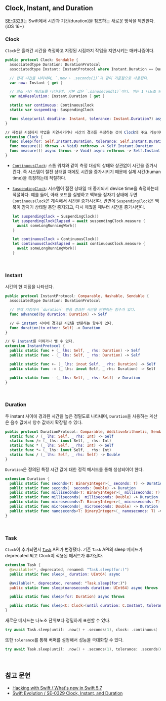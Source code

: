 ## Clock, Instant, and Duration

[SE-0329](https://github.com/apple/swift-evolution/blob/main/proposals/0329-clock-instant-duration.md)는 Swift에서 시간과 기간(duration)을 참조하는 새로운 방식을 제안한다.(iOS 16+)

### Clock

`Clock`은 흘러간 시간을 측정하고 지정된 시점까지 작업을 지연시키는 매커니즘이다.

```swift
public protocol Clock: Sendable {
  associatedtype Duration: DurationProtocol
  associatedtype Instant: InstantProtocol where Instant.Duration == Duration

  // 현재 시간을 나타내며, `.now + .seconds(1)`과 같이 기준점으로 사용된다.
  var now: Instant { get }

  // 최소 시간 해상도를 나타내며, 기본 값은 `.nanosecond(1)`이다. 이는 1 나노초 단위로 시간 경과를 측정한다는 의미이다.
  var minResolution: Instant.Duration { get }

  static var continuous: ContinuousClock
  static var suspending: SuspendingClock

  func sleep(until deadline: Instant, tolerance: Instant.Duration?) async throws
}

// 지정된 시점까지 작업을 지연시키거나 시간의 경과를 측정하는 것이 Clock의 주요 기능이다.
extension Clock {
  func sleep(for: Self.Instant.Duration, tolerance: Self.Instant.Duration?) async throws
  func measure(() throws -> Void) rethrows -> Self.Instant.Duration
  func measure(() async throws -> Void) async rethrows -> Self.Instant.Duration
}
```

- [`ContinuousClock`](https://developer.apple.com/documentation/swift/continuousclock): 스톱 워치와 같이 측정 대상의 상태와 상관없이 시간을 증가시킨다. 즉 시스템이 절전 상태일 때에도 시간을 증가시키기 때문에 실제 시간(human time)을 측정하는데 적절하다.
- [`SuspendingClock`](https://developer.apple.com/documentation/swift/suspendingclock): 시스템이 절전 상태일 때 중지되서 device time을 측정하는데 적절하다. 예를 들어, 아래 코드를 실행하고 맥북을 잠자기 상태에 두면 `ContinuousClock`은 계속해서 시간을 증가시킨다. 반면에 `SuspendingClock`은 맥북이 잠자기 상태일 동안 중지되고, 다시 깨웠을 때부터 시간을 증가시킨다.

  ```swift
  let suspendingClock = SuspendingClock()
  let suspendingClockElapsed = await suspendingClock.measure {
    await someLongRunningWork()
  }

  let continuousClock = ContinuousClock()
  let continuousClockElapsed = await continuousClock.measure {
    await someLongRunningWork()
  }
  ```

&nbsp;
### Instant

시간의 한 지점을 나타낸다.

```swift
public protocol InstantProtocol: Comparable, Hashable, Sendable {
  associatedtype Duration: DurationProtocol

  // 현재 지점에서 `duration` 만큼 경과한 시간을 반환하는 함수가 있다.
  func advanced(by duration: Duration) -> Self

  // 두 instant 사이에 경과된 시간을 반환하는 함수가 있다.
  func duration(to other: Self) -> Duration
}

// 두 instant를 더하거나 뺄 수 있다.
extension InstantProtocol {
  public static func + (_ lhs: Self, _ rhs: Duration) -> Self
  public static func - (_ lhs: Self, _ rhs: Duration) -> Self

  public static func +- (_ lhs: inout Self, _ rhs: Duration) -> Self
  public static func -= (_ lhs: inout Self, _ rhs: Duration) -> Self

  public static func - (_ lhs: Self, _ rhs: Self) -> Duration
}
```

&nbsp;
### Duration

두 instant 사이에 경과된 시간을 높은 정밀도로 나타내며, `Duration`을 사용하는 계산은 음수 값에서 양수 값까지 확장될 수 있다. 

```swift
public protocol DurationProtocol: Comparable, AdditiveArithmetic, Sendabe {
  static func / (_ lhs: Self, _ rhs: Int) -> Self
  static func /= (_ lhs: inout Self, _ rhs: Int)
  static func * (_ lhs: Self, _ rhs: Int) -> Self
  static func *= (_ lhs: inout Self, _ rhs: Int)
  static func / (_ lhs: Self, _ rhs: Self) -> Double
}
```

`Duration`은 정의된 특정 시간 값에 대한 정적 메서드를 통해 생성되어야 한다.

```swift
extension Duration {
  public static func seconds<T: BinaryInteger>(_ seconds: T) -> Duration
  public static func seconds(_ seconds: Double) -> Duration
  public static func milliseconds<T: BinaryInteger>(_ milliseconds: T) -> Duration
  public static func milliseconds(_ milliseconds: Double) -> Duration
  public static func microseconds<T: BinaryInteger>(_ microseconds: T) -> Duration
  public static func microseconds(_ microseconds: Double) -> Duration
  public static func nanoseconds<T: BinaryInteger>(_ nanoseconds: T) -> Duration
}
```

&nbsp;
### Task

`Clock`이 추가되면서 [`Task`](https://developer.apple.com/documentation/swift/task) API가 변경됐다. 기존 `Task` API의 sleep 메서드가 deprecated 되고 Clock이 적용된 메서드가 추가된다.

```swift
extension Task {
  @available(*, deprecated, renamed: "Task.sleep(for:)")
  public static func sleep(_ duration: UInt64) async

  @avilable(*, deprecated, renamed: "Task.sleep(for:)")
  public static func sleep(nanoseconds duration: UInt64) async throws

  public static func sleep(for: Duration) async throws

  public static func sleep<C: Clock>(until duration: C.Instant, tolerance: C.Instant.Duration? = nil, clock: C) async throws
}
```

새로운 메서드는 나노초 단위보다 정밀하게 표현할 수 있다.

```swift
try await Task.sleep(until: .now() + .seconds(1), clock: .continuous)
```

또한 `tolerance`를 통해 버퍼를 설정해서 성능을 극대화할 수 있다.

```swift
try await Task.sleep(until: .now() + .seconds(1), tolerance: .seconds(0.5), clock: .continuous)
```

&nbsp;
## 참고 문헌
- [Hacking with Swift / What's new in Swift 5.7](https://www.hackingwithswift.com/articles/249/whats-new-in-swift-5-7)
- [Swift Evolution / SE-0329 Clock, Instant, and Duration](https://github.com/apple/swift-evolution/blob/main/proposals/0329-clock-instant-duration.md)
